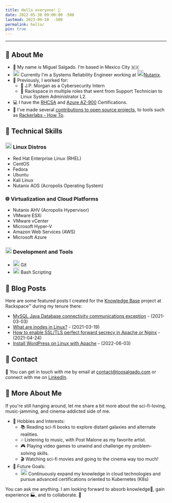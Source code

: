 ```yaml
---
title: Hello everyone! 👋
date: 2022-05-30 09:00:00 -500
lastmod: 2023-09-10  -500
permalink: hello/
pin: true
---
```

---
## 🚀 About Me
- 🤝 My name is Miguel Salgado. I'm based in Mexico City 🇲🇽 
- <img src="https://slackmojis.com/emojis/9611-linux/download" alt="linux" width="20" height="20"> Currently I'm a Systems Reliability Engineer working at <img src="https://slackmojis.com/emojis/53022-nutanix/download" alt="nutanix" width="20" height="20">[Nutanix](https://nutanix.com).
- 💼 Previously, I worked for:
  - 💼 J.P. Morgan as a Cybersecurity Intern
  - 💼 Rackspace in multiple roles that went from Support Technician to Linux System Administrator L2.
- 💻 I have the [RHCSA](https://www.credly.com/earner/earned/badge/05ff8a1c-b724-4920-b176-a86942537ed2) and [Azure AZ-900](https://www.credly.com/earner/earned/badge/59f86187-0289-4e31-83f4-aab5ae1be418) Certifications.
- 🌱 I've made several [contributions to open source projects](https://github.com/toosalgado18), to tools such as [Rackerlabs - How To](https://github.com/rackerlabs/support-how-to/pulls?q=author%3Atoosalgado18+).

## 💼 Technical Skills

### <img src="https://slackmojis.com/emojis/9611-linux/download" alt="linux" width="20" height="20"> Linux Distros
- Red Hat Enterprise Linux (RHEL)
- CentOS
- Fedora
- Ubuntu
- Kali Linux
- Nutanix AOS (Acropolis Operating System)

### 🌐 Virtualization and Cloud Platforms
- Nutanix AHV (Acropolis Hypervisor)
- VMware ESXi
- VMware vCenter
- Microsoft Hyper-V
- Amazon Web Services (AWS)
- Microsoft Azure

### <img src="https://slackmojis.com/emojis/10521-meow_code/download" alt="coding" width="20" height="20"> Development and Tools
- <img src="https://slackmojis.com/emojis/341-git/download" alt="git" width="20" height="20"> Git
- <img src="https://slackmojis.com/emojis/45092-bash/download" alt="bash" width="20" height="20"> Bash Scripting

## 📖 Blog Posts
Here are some featured posts I created for the [Knowledge Base](https://docs.rackspace.com/support/how-to/) project at Rackspace™ during my tenure there:
<!-- BLOG_START -->
- [MySQL Java Database connectivity communications exception](https://docs.rackspace.com/docs/mysql-java-database-connectivity-communications-exception) - (2021-03-03)
- [What are inodes in Linux?](https://docs.rackspace.com/docs/what-are-inodes-in-linux) - (2021-03-19)
- [How to enable SSL/TLS perfect forward secrecy in Apache or Nginx](https://docs.rackspace.com/docs/how-to-enable-ssl-tls-perfect-forward-secrecy) - (2021-04-24)
- [Install WordPress on Linux with Apache](https://docs.rackspace.com/docs/install-wordpress-on-linux-with-apache) - (2022-06-03)
<!-- BLOG_END -->

## 🔗 Contact
💬 You can get in touch with me by email at [contact@toosalgado.com](mailto:contact@toosalgado.com) or connect with me on [LinkedIn](https://www.linkedin.com/in/toosalgado/).

## 🚀 More About Me

If you're still hanging around, let me share a bit more about the sci-fi-loving, music-jamming, and cinema-addicted side of me. 

- 🎯 Hobbies and Interests:
  - 📚 Reading sci-fi books to explore distant galaxies and alternate realities.
  - 🎶 Listening to music, with Post Malone as my favorite artist.
  - 🎮 Playing video games to unwind and challenge my problem-solving skills.
  - 🎬 Watching sci-fi movies and going to the cinema way too much!
- 🌟 Future Goals:
  - <img src="https://slackmojis.com/emojis/1491-kubernetes/download" alt="Kubernetes" width="20" height="20"> Continuously expand my knowledge in cloud technologies and pursue advanced certifications oriented to Kubernetes (K8s)

You can ask me anything. I am looking forward to absorb knowledge🧠, gain experience 🏭, and to collaborate. 🤝